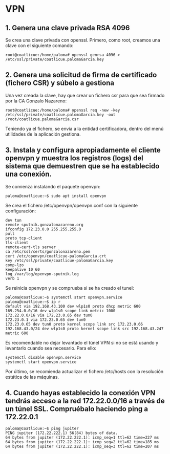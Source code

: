 # VPN
## 1. Genera una clave privada RSA 4096
Se crea una clave privada con openssl. Primero, como root, creamos una clave con el siguiente comando:
~~~
root@coatlicue:/home/paloma# openssl genrsa 4096 > /etc/ssl/private/coatlicue.palomaGarcia.key
~~~


## 2. Genera una solicitud de firma de certificado (fichero CSR) y súbelo a gestiona

Una vez creada la clave, hay que crear un fichero csr para que sea firmado por la CA Gonzalo Nazareno:

~~~
root@coatlicue:/home/paloma# openssl req -new -key /etc/ssl/private/coatlicue.palomaGarcia.key -out /root/coatlicue.palomaGarcia.csr
~~~

Teniendo ya el fichero, se envía a la entidad certificadora, dentro del menú utilidades de la aplicación gestiona.


## 3. Instala y configura apropiadamente el cliente openvpn y muestra los registros (logs) del sistema que demuestren que se ha establecido una conexión.

Se comienza instalando el paquete openvpn:
~~~
paloma@coatlicue:~$ sudo apt install openvpn
~~~

Se crea el fichero /etc/openvpn/openvpn.conf con la siguiente configuración:
~~~
dev tun
remote sputnik.gonzalonazareno.org
ifconfig 172.23.0.0 255.255.255.0
pull
proto tcp-client
tls-client
remote-cert-tls server
ca /etc/ssl/certs/gonzalonazareno.pem 
cert /etc/openvpn/coatlicue-palomaGarcia.crt
key /etc/ssl/private/coatlicue-palomaGarcia.key 
comp-lzo
keepalive 10 60
log /var/log/openvpn-sputnik.log
verb 1
~~~

Se reinicia openvpn y se comprueba si se ha creado el tunel:
~~~
paloma@coatlicue:~$ systemctl start openvpn.service
paloma@coatlicue:~$ ip r
default via 192.168.43.100 dev wlp1s0 proto dhcp metric 600 
169.254.0.0/16 dev wlp1s0 scope link metric 1000 
172.22.0.0/16 via 172.23.0.65 dev tun0 
172.23.0.1 via 172.23.0.65 dev tun0 
172.23.0.65 dev tun0 proto kernel scope link src 172.23.0.66 
192.168.43.0/24 dev wlp1s0 proto kernel scope link src 192.168.43.247 metric 600 
~~~

Es recomendable no dejar levantado el túnel VPN si no se está usando y levantarlo cuando sea necesario. Para ello:
~~~
systemctl disable openvpn.service
systemctl start openvpn.service
~~~

Por último, se recomienda actualizar el fichero /etc/hosts con la resolución estática de las máquinas.


## 4. Cuando hayas establecido la conexión VPN tendrás acceso a la red 172.22.0.0/16 a través de un túnel SSL. Compruébalo haciendo ping a 172.22.0.1
~~~
paloma@coatlicue:~$ ping jupiter
PING jupiter (172.22.222.1) 56(84) bytes of data.
64 bytes from jupiter (172.22.222.1): icmp_seq=1 ttl=62 time=227 ms
64 bytes from jupiter (172.22.222.1): icmp_seq=2 ttl=62 time=185 ms
64 bytes from jupiter (172.22.222.1): icmp_seq=3 ttl=62 time=207 ms
~~~


